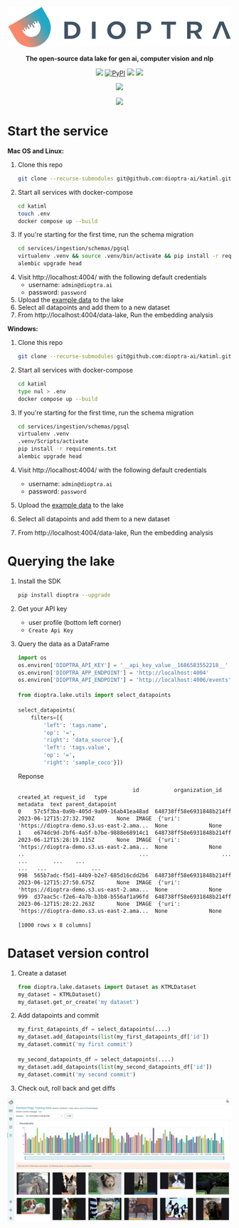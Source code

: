 
<p align="center">
    <a href="https://dioptra.ai"><img src="./img/logo.png" /></a>
</p>

<p align="center">
    <b>The open-source data lake for gen ai, computer vision and nlp</b>
</p>

<p align="center">
    <img src='https://img.shields.io/badge/platform-docker-2496ED.svg?logo=docker'</img>
    <a href="https://pypi.org/project/dioptra/"><img alt="PyPI" src="https://img.shields.io/pypi/v/dioptra"></a>
    <a href="https://dioptra.gitbook.io/dioptra-doc/EIKhoPaxsbOt062jkPon/"><img src='https://img.shields.io/badge/doc-katiml-3884FF.svg?logo=gitbook'></img></a>
    <a href="https://app.dioptra.ai/register"><img src='https://img.shields.io/badge/katiml hosted-register-1FA9C8.svg'</img></a>
</p>

<p align="center">
    </img><a href="https://join.slack.com/t/dioptracommunity/shared_invite/zt-1wepy2rcy-pg1YlMdhT0kz8X_evxteSA"><img src='https://img.shields.io/badge/join the community on slack-katiml-brightgreen.svg?logo=slack'</img></a>
</p>

<p align="center">
    <img src="./img/front_page.gif" />
</p>


# Start the service

**Mac OS and Linux:**

1. Clone this repo
    ```bash
    git clone --recurse-submodules git@github.com:dioptra-ai/katiml.git
    ```
2. Start all services with docker-compose
    ```bash
    cd katiml
    touch .env
    docker compose up --build
    ```
3. If you're starting for the first time, run the schema migration
    ```bash
    cd services/ingestion/schemas/pgsql
    virtualenv .venv && source .venv/bin/activate && pip install -r requirements.txt
    alembic upgrade head
    ```
4. Visit http://localhost:4004/ with the following default credentials
    * username: `admin@dioptra.ai`
    * password: `password`
5. Upload the [example data](./data/sample_dataset.json) to the lake
6. Select all datapoints and add them to a new dataset
7. From http://localhost:4004/data-lake, Run the embedding analysis

**Windows:**

1. Clone this repo
    ```bash
    git clone --recurse-submodules git@github.com:dioptra-ai/katiml.git
    ```

2. Start all services with docker-compose
    ```bash
    cd katiml
    type nul > .env
    docker compose up --build
    ```
3. If you're starting for the first time, run the schema migration
    ```bash
    cd services/ingestion/schemas/pgsql
    virtualenv .venv 
    .venv/Scripts/activate 
    pip install -r requirements.txt
    alembic upgrade head
    ```
4. Visit http://localhost:4004/ with the following default credentials
    * username: `admin@dioptra.ai`
    * password: `password`
5. Upload the [example data](./data/sample_dataset.json) to the lake
6. Select all datapoints and add them to a new dataset
7. From http://localhost:4004/data-lake, Run the embedding analysis
   
# Querying the lake

1. Install the SDK
    ```bash
    pip install dioptra --upgrade
    ```

2. Get your API key
    - user profile (bottom left corner)
    - `Create Api Key`

3. Query the data as a DataFrame

    ```python
    import os
    os.environ['DIOPTRA_API_KEY'] = '__api_key_value__1686583552218__'
    os.environ['DIOPTRA_APP_ENDPOINT'] = 'http://localhost:4004'
    os.environ['DIOPTRA_API_ENDPOINT'] = 'http://localhost:4006/events'

    from dioptra.lake.utils import select_datapoints

    select_datapoints(
        filters=[{
            'left': 'tags.name',
            'op': '=',
            'right': 'data_source'},{
            'left': 'tags.value',
            'op': '=',
            'right': 'sample_coco'}])
    ```
    Reponse
    ```
                                        id           organization_id                created_at request_id   type                                           metadata  text parent_datapoint
    0    57c5f3ba-0a9b-405d-9a09-16ab41ea48ad  648738ff58e6931848b214ff  2023-06-12T15:27:32.790Z       None  IMAGE  {'uri': 'https://dioptra-demo.s3.us-east-2.ama...  None             None
    1    e674dc9d-2bf6-4a5f-b7be-9888e68914c1  648738ff58e6931848b214ff  2023-06-12T15:28:19.115Z       None  IMAGE  {'uri': 'https://dioptra-demo.s3.us-east-2.ama...  None             None
    ..                                    ...                       ...                       ...        ...    ...                                                ...   ...              ...
    998  565b7adc-f5d1-44b9-b2e7-685d16cdd2b6  648738ff58e6931848b214ff  2023-06-12T15:27:50.675Z       None  IMAGE  {'uri': 'https://dioptra-demo.s3.us-east-2.ama...  None             None
    999  d37aac5c-f2e6-4a7b-b3b8-b556af1a96fd  648738ff58e6931848b214ff  2023-06-12T15:28:22.263Z       None  IMAGE  {'uri': 'https://dioptra-demo.s3.us-east-2.ama...  None             None

    [1000 rows x 8 columns]
    ```

# Dataset version control

1. Create a dataset

    ```python
    from dioptra.lake.datasets import Dataset as KTMLDataset
    my_dataset = KTMLDataset()
    my_dataset.get_or_create('my dataset')
    ```
2. Add datapoints and commit

    ```python
    my_first_datapoints_df = select_datapoints(....)
    my_dataset.add_datapoints(list(my_first_datapoints_df['id'])
    my_dataset.commit('my first commit')

    my_second_datapoints_df = select_datapoints(....)
    my_dataset.add_datapoints(list(my_second_datapoints_df['id'])
    my_dataset.commit('my second commit')
    ```

3. Check out, roll back and get diffs
<p align="center">
    <img src="./img/dataset_diff.gif" />
</p>
